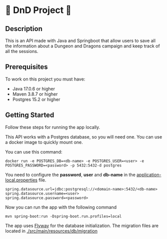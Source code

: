 # :dragon_face: DnD Project :dragon_face:

## Description
This is an API made with Java and Springboot that allow users to save all the information about a Dungeon and Dragons 
campaign and keep track of all the sessions.

## Prerequisites
To work on this project you must have:
- Java 17.0.6 or higher
- Maven 3.8.7 or higher
- Postgres 15.2 or higher

## Getting Started

Follow these steps for running the app locally.

This API works with a Postgres database, so you will need one. You can use a docker image to quickly mount one.

You can use this command:

```shell
docker run -e POSTGRES_DB=<db-name> -e POSTGRES_USER=<user> -e POSTGRES_PASSWORD=<password> -p 5432:5432-d postgres
```

You need to configure the **password**, **user** and **db-name** in the
[application-local.properties](./src/main/resources/application-local.properties) file.

```properties
spring.datasource.url=jdbc:postgresql://<domain-name>:5432/<db-name>
spring.datasource.username=<user>
spring.datasource.password=<password>
```


Now you can run the app with the following command

```shell
mvn spring-boot:run -Dspring-boot.run.profiles=local
```

The app uses [Flyway](https://flywaydb.org/documentation/) for the database initialization.
The migration files are located in [./src/main/resources/db/migration](./src/main/resources/db/migration)
